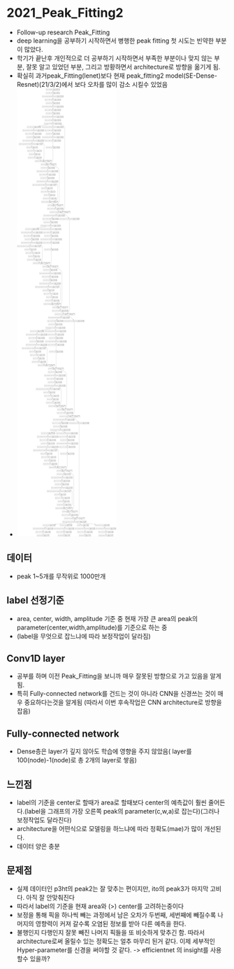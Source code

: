 # 2021_Peak_Fitting2
- Follow-up research Peak_Fitting
- deep learning을 공부하기 시작하면서 병행한 peak fitting 첫 시도는 빈약한 부분이 많았다.
- 학기가 끝난후 개인적으로 더 공부하기 시작하면서 부족한 부분이나 맞지 않는 부분, 잘못 알고 있었던 부분, 그리고 방황하면서 architecture로 방향을 옮기게 됨.
- 확실히 과거peak_Fitting(lenet)보다 현재 peak_fitting2 model(SE-Dense-Resnet)(21/3/2)에서 보다 오차를 많이 감소 시킬수 있었음
- ![SE-Dense-Resnet](https://github.com/mynameisheum/2021_Peak_Fitting2/blob/main/picture_storage/SE-Dense-Resnet.png?raw=true)

## 데이터
- peak 1~5개를 무작위로 1000만개

## label 선정기준
- area, center, width, amplitude 기준 중 현재 가장 큰 area의 peak의 parameter(center,width,amplitude)를 기준으로 하는 중
- (label을 무엇으로 잡느냐에 따라 보정작업이 달라짐)

## Conv1D layer
- 공부를 하며 이전 Peak_Fitting을 보니까 매우 잘못된 방향으로 가고 있음을 알게 됨.
- 특히 Fully-connected network를 건드는 것이 아니라 CNN을 신경쓰는 것이 매우 중요하다는것을 알게됨 (따라서 이번 후속작업은 CNN architecture로 방향을 잡음)

## Fully-connected network
- Dense층은 layer가 깊지 않아도 학습에 영향을 주지 않았음( layer를 100(node)-1(node)로 총 2개의 layer로 쌓음)

## 느낀점
- label의 기준을 center로 할때가 area로 할때보다 center의 예측값이 훨씬 줄어든다.(label을 그래프의 가장 오른쪽 peak의 parameter(c,w,a)로 잡는다)(그러나 보정작업도 달라진다)
- architecture을 어떤식으로 모델링을 하느냐에 따라 정확도(mae)가 많이 개선된다.
- 데이터 양은 충분

## 문제점
- 실제 데이터인 p3ht의 peak2는 잘 맞추는 편이지만, ito의 peak3가 마지막 고비다. 아직 잘 안맞춰진다
- 따라서 label의 기준을 현재 area와 (>) center를 고려하는중이다
- 보정을 통해 픽을 하나씩 빼는 과정에서 남은 오차가 두번째, 세번째에 빼질수록 나머지의 영향력이 커져 갈수록 오염된 정보를 받아 다른 예측을 한다.
- 불행인지 다행인지 잘못 빼진 나머지 픽들을 또 비슷하게 맞추긴 함. 따라서 architecture로써 올릴수 있는 정확도는 얼추 마무리 된거 같다. 이제 세부적인 Hyper-parameter를 신경을 써야할 것 같다. -> efficientnet 의 insight를 사용할수 있을까?
